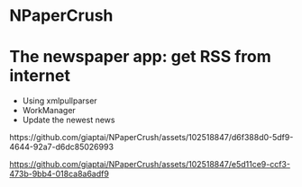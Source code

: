 # NPaperCrush
<h1>The newspaper app: get RSS from internet</h1>
<ul>
  <li>Using xmlpullparser</li>
  <li>WorkManager</li>
  <li>Update the newest news</li>
</ul>

<div class="container">
  <div class="child" style="margin: 0 auto;">https://github.com/giaptai/NPaperCrush/assets/102518847/d6f388d0-5df9-4644-92a7-d6dc85026993</div>
</div>




https://github.com/giaptai/NPaperCrush/assets/102518847/e5d11ce9-ccf3-473b-9bb4-018ca8a6adf9


